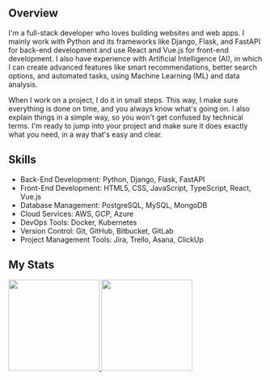 ## Overview

I'm a full-stack developer who loves building websites and web apps. I mainly work with Python and its frameworks like Django, Flask, and FastAPI for back-end development and use React and Vue.js for front-end development. I also have experience with Artificial Intelligence (AI), in which I can create advanced features like smart recommendations, better search options, and automated tasks, using Machine Learning (ML) and data analysis.

When I work on a project, I do it in small steps. This way, I make sure everything is done on time, and you always know what's going on. I also explain things in a simple way, so you won't get confused by technical terms. I'm ready to jump into your project and make sure it does exactly what you need, in a way that's easy and clear.

## Skills

- Back-End Development: Python, Django, Flask, FastAPI
- Front-End Development: HTML5, CSS, JavaScript, TypeScript, React, Vue.js
- Database Management: PostgreSQL, MySQL, MongoDB
- Cloud Services: AWS, GCP, Azure
- DevOps Tools: Docker, Kubernetes
- Version Control: Git, GitHub, Bitbucket, GitLab
- Project Management Tools: Jira, Trello, Asana, ClickUp

## My Stats
<p>
<a href="https://github.com/kevinrwinger">
  <img height="180em" src="https://github-readme-stats-eight-theta.vercel.app/api?username=smiledev1230&show_icons=true&theme=algolia&include_all_commits=true&count_private=true"/>
  <img height="180em" src="https://github-readme-stats-eight-theta.vercel.app/api/top-langs/?username=kevinrwinger&layout=compact&langs_count=8&theme=algolia"/>
</a>
</p>
